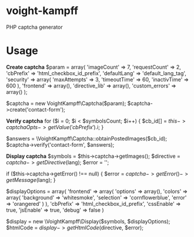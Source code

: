 # voight-kampff
PHP captcha generator

# Usage
__Create captcha__
$param = array(
    'imageCount'   => 7,
    'requestCount' => 2,
    'cbPrefix'     => 'html_checkbox_id_prefix',
    'defaultLang'  => 'default_lang_tag',
    'security'     => array(
        'maxAttempts' => 3,
        'timeoutTime' => 60,
        'inactivTime' => 600
    ),
    'frontend'      => array(),
    'directive_lib' => array(),
    'custom_errors' => array()
);

$captcha = new VoightKampff\Captcha($param);
$captcha->create('contact-form');



__Verify captcha__
for ($i = 0; $i < $symbolsCount; $i++) {
    $cb_id[] = $this->captchaOpts->getValue('cbPrefix').$i;
}

$answers = \VoightKampff\Captcha::obtainPostedImages($cb_id);
$captcha->verify('contact-form', $answers);


__Display captcha__
$symbols = $this->captcha->getImages();
$directive = $captcha->getDirective($lang);
$error = '';

if ($this->captcha->getError() !== null) {
    $error = $captcha->getError()->getMessage($lang);
}

$displayOptions = array(
    'frontend'  => array(
      'options' => array(),
      'colors'  => array(
          'background' => 'whitesmoke',
          'selection'  => 'cornflowerblue',
          'error'      => 'orangered'
      )
    ),
    'cbPrefix'  => 'html_checkbox_id_prefix',
    'cssEnable' => true,
    'jsEnable'  => true,
    'debug'     => false
)

$display = new \VoightKampff\Display($symbols, $displayOptions);
$htmlCode = $display->getHtmlCode($directive, $error);
